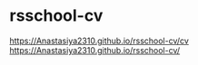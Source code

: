 # rsschool-cv

https://Anastasiya2310.github.io/rsschool-cv/cv
https://Anastasiya2310.github.io/rsschool-cv/